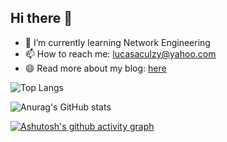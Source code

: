 ## Hi there 👋

<!--
**VKKKV/VKKKV** is a ✨ _special_ ✨ repository because its `README.md` (this file) appears on your GitHub profile.

Here are some ideas to get you started:

- 🔭 I’m currently working on ...
- 🌱 I’m currently learning ...
- 👯 I’m looking to collaborate on ...
- 🤔 I’m looking for help with ...
- 💬 Ask me about ...
- 📫 How to reach me: ...
- 😄 Pronouns: ...
- ⚡ Fun fact: ...
-->

- 🌱 I’m currently learning Network Engineering
- 📫 How to reach me: lucasaculzy@yahoo.com
- 😄 Read more about my blog: [here](https://vkkkv.github.io/)


![Top Langs](https://github-readme-stats.vercel.app/api/top-langs/?username=vkkkv&layout=compact&theme=tokyonight)


![Anurag's GitHub stats](https://github-readme-stats.vercel.app/api?username=vkkkv&show_icons=true&theme=onedark)



[![Ashutosh's github activity graph](https://github-readme-activity-graph.vercel.app/graph?username=vkkkv&theme=github-compact)](https://github.com/ashutosh00710/github-readme-activity-graph)

